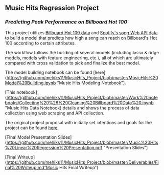 ##  Music Hits Regression Project 
### *Predicting Peak Performance on Billboard Hot 100*


This project utilizes [Billboard Hot 100 data](https://www.billboard.com/charts/hot-100 "Billboard Hot 100") and [Spotify's song Web API data](https://developer.spotify.com/documentation/web-api/ "Spotify Web API")
to build a model that predicts how high a song can reach on Billboard's Hot 100 according to certain attributes. 

The workflow follows the building of several models (including lasso & ridge models, models with feature engineering, etc.), 
all of which are ultimately compared with cross validation to pick and finalize the best model.

The model building notebook can be found [here] (https://github.com/mehiks11/MusicHits_Project/blob/master/MusicHits%20Model%20Building.ipynb "Music Hits Modeling Notebook").


[This notebook](https://github.com/mehiks11/MusicHits_Project/blob/master/Work%20notebooks/Collecting%20%26%20Cleaning%20Billboard%20Data%20.ipynb "Music Hits Data Notebook) 
details and shows the process of data collection using web scraping and API collection.

The original project proposal with initially set intentions and goals for the project can be found [here](https://github.com/mehiks11/MusicHits_Project/blob/master/Deliverables/Proposal.md "Project Proposal").

[Final Model Presentation Slides] (https://github.com/mehiks11/MusicHits_Project/blob/master/Music%20Hits%20Linear%20Regression%20Presentation.pdf "Presentation Slides")

[Final Writeup] (https://github.com/mehiks11/MusicHits_Project/blob/master/Deliverables/Final%20Writeup.md"Music Hits Final Writeup") 
